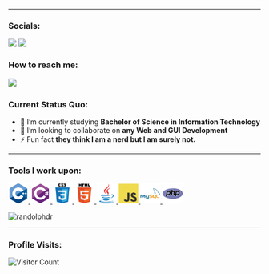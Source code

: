 ------------------------------------------- 
### Socials: 
<a href="https://web.facebook.com/RandolphDR"><img src="https://img.shields.io/badge/randolphdr-1877F2?style=for-the-badge&logo=facebook&logoColor=white"></a>
<a href="https://www.instagram.com/_randolphdr/"><img src="https://img.shields.io/badge/_randolphdr-1877F2?style=for-the-badge&logo=instagram&logoColor=white"></a>
<br>
### How to reach me: 
<a href="mailto: Randolphsaludo22@outlook.ph">
<img src="https://img.shields.io/badge/-Randolphsaludo22@outlook.ph-7B83EB?style=for-the-badge&logo=outloo&logoColor=white" ></a>

### Current Status Quo:
- 🌱 I’m currently studying **Bachelor of Science in Information Technology**
- 👯 I’m looking to collaborate on **any Web and GUI Development**
- ⚡ Fun fact **they think I am a nerd but I am surely not.**

------------------------------------------- 

### Tools I work upon:
<p align="left"> <a href="https://www.w3schools.com/cpp/" target="_blank" rel="noreferrer"> <img src="https://raw.githubusercontent.com/devicons/devicon/master/icons/cplusplus/cplusplus-original.svg" alt="cplusplus" width="40" height="40"/> </a> <a href="https://www.w3schools.com/cs/" target="_blank" rel="noreferrer"> <img src="https://raw.githubusercontent.com/devicons/devicon/master/icons/csharp/csharp-original.svg" alt="csharp" width="40" height="40"/> </a> <a href="https://www.w3schools.com/css/" target="_blank" rel="noreferrer"> <img src="https://raw.githubusercontent.com/devicons/devicon/master/icons/css3/css3-original-wordmark.svg" alt="css3" width="40" height="40"/> </a> <a href="https://www.w3.org/html/" target="_blank" rel="noreferrer"> <img src="https://raw.githubusercontent.com/devicons/devicon/master/icons/html5/html5-original-wordmark.svg" alt="html5" width="40" height="40"/> </a> <a href="https://www.java.com" target="_blank" rel="noreferrer"> <img src="https://raw.githubusercontent.com/devicons/devicon/master/icons/java/java-original.svg" alt="java" width="40" height="40"/> </a> <a href="https://developer.mozilla.org/en-US/docs/Web/JavaScript" target="_blank" rel="noreferrer"> <img src="https://raw.githubusercontent.com/devicons/devicon/master/icons/javascript/javascript-original.svg" alt="javascript" width="40" height="40"/> </a> <a href="https://www.mysql.com/" target="_blank" rel="noreferrer"> <img src="https://raw.githubusercontent.com/devicons/devicon/master/icons/mysql/mysql-original-wordmark.svg" alt="mysql" width="40" height="40"/> </a> <a href="https://www.php.net" target="_blank" rel="noreferrer"> <img src="https://raw.githubusercontent.com/devicons/devicon/master/icons/php/php-original.svg" alt="php" width="40" height="40"/> </a> </p>
<p align="left"> <img src="https://komarev.com/ghpvc/?username=randolphdr&label=Profile%20views&color=0e75b6&style=flat" alt="randolphdr" /> </p>

------------------------------------------- 

### Profile Visits:
![Visitor Count](https://profile-counter.glitch.me/%7Brandolphdr%7D/count.svg)
